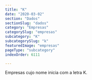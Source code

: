 ```yaml
---
title: "K"
date: "2020-03-02"
section: "Dados"
sectionSlug: "dados"
category: "Empresas"
categorySlug: "empresas"
subcategory: "K"
subcategorySlug: "k"
featuredImage: "empresas"
pageType: "subcategory"
indexOrder: 6111

---
```


Empresas cujo nome inicia com a letra K.